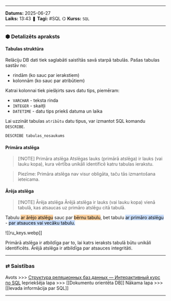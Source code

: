 ___
**Datums:** 2025-06-27   
**Laiks:** 13:43 
❚ **Tagi:** #SQL 
⌬ **Kurss:**  `SQL`

---
### ⬢ Detalizēts apraksts
#### Tabulas struktūra
Relāciju DB dati tiek saglabāti saistītās savā starpā tabulās.
Pašas tabulas sastāv no:
- rindām (ko sauc par ierakstiem)
- kolonnām (ko sauc par atribūtiem)

Katrai kolonnai tiek piešķirts savs datu tips, piemēram:
- `VARCHAR` - teksta rinda
- `INTEGER` - skaitļi
- `DATETIME` - datu tips priekš datuma un laika

Lai uzzināt tabulas `atribūtu` datu tipus, var izmantot SQL komandu `DESCRIBE`.

```SQL
DESCRIBE tabulas_nosaukums
```

#### Primāra atslēga

> [!NOTE] Primāra atslēga
> Atslēgas lauks (primārā atslēga) ir lauks (vai lauku kopa), kura vērtība unikāli identificē katru tabulas ierakstu.

> Piezīme: Primāra atslēga nav visur obligāta, taču tās izmantošana ieteicama.
#### Ārēja atslēga

> [!NOTE] Ārēja atslēga
> Ārējā atslēga ir lauks (vai lauku kopa) vienā tabulā, kas atsaucas uz primāro atslēgu citā tabulā.

Tabulu <mark style="background: #FFB86CA6;">ar ārējo atslēgu</mark> sauc par <mark style="background: #FFB86CA6;">bērnu tabulu</mark>, bet tabulu <mark style="background: #ADCCFFA6;">ar primāro atslēgu</mark> - <mark style="background: #ADCCFFA6;">par atsauces vai vecāku tabulu.</mark>

![[ru_keys.webp]]

Primārā atslēga ir atbildīga par to, lai katrs ieraksts tabulā būtu unikāli identificēts. Ārējā atslēga ir atbildīga par atsauces integritāti.

---
### ⇄ Saistības
Avots >>> [Структура реляционных баз данных — Интерактивный курс по SQL](https://sql-academy.org/ru/guide/structure-of-relation-databases)
Iepriekšēja lapa >>> [[Dokumentu orientēta DB]]
Nākama lapa >>> [[Ievada informācija par SQL]]
___
